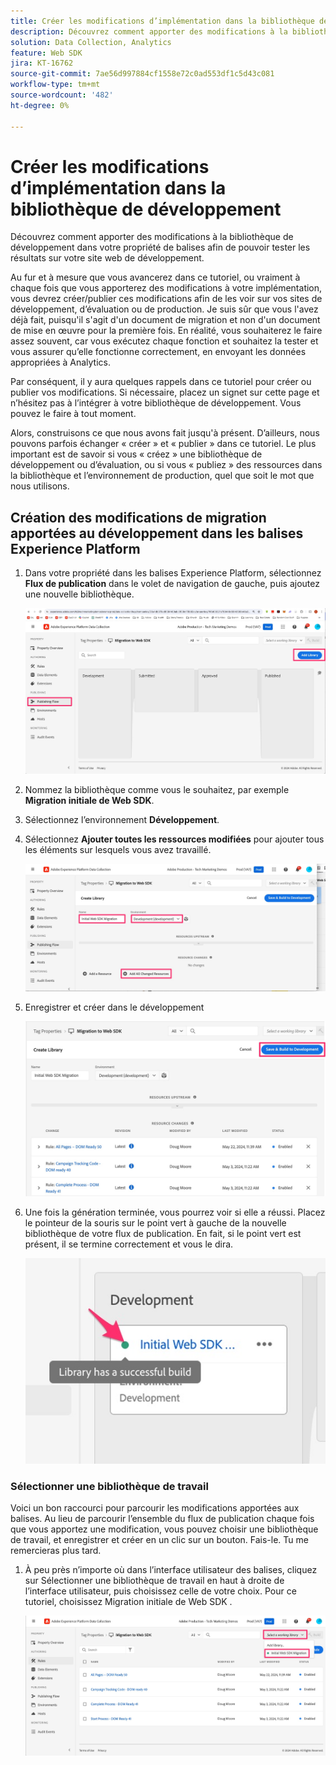 ```yaml
---
title: Créer les modifications d’implémentation dans la bibliothèque de développement
description: Découvrez comment apporter des modifications à la bibliothèque de développement dans votre propriété de balises afin de pouvoir tester les résultats sur votre site web de développement.
solution: Data Collection, Analytics
feature: Web SDK
jira: KT-16762
source-git-commit: 7ae56d997884cf1558e72c0ad553df1c5d43c081
workflow-type: tm+mt
source-wordcount: '482'
ht-degree: 0%

---
```



# Créer les modifications d’implémentation dans la bibliothèque de développement

Découvrez comment apporter des modifications à la bibliothèque de développement dans votre propriété de balises afin de pouvoir tester les résultats sur votre site web de développement.

Au fur et à mesure que vous avancerez dans ce tutoriel, ou vraiment à chaque fois que vous apporterez des modifications à votre implémentation, vous devrez créer/publier ces modifications afin de les voir sur vos sites de développement, d’évaluation ou de production. Je suis sûr que vous l&#39;avez déjà fait, puisqu&#39;il s&#39;agit d&#39;un document de migration et non d&#39;un document de mise en œuvre pour la première fois. En réalité, vous souhaiterez le faire assez souvent, car vous exécutez chaque fonction et souhaitez la tester et vous assurer qu’elle fonctionne correctement, en envoyant les données appropriées à Analytics.

Par conséquent, il y aura quelques rappels dans ce tutoriel pour créer ou publier vos modifications. Si nécessaire, placez un signet sur cette page et n’hésitez pas à l’intégrer à votre bibliothèque de développement. Vous pouvez le faire à tout moment.

Alors, construisons ce que nous avons fait jusqu&#39;à présent. D’ailleurs, nous pouvons parfois échanger « créer » et « publier » dans ce tutoriel. Le plus important est de savoir si vous « créez » une bibliothèque de développement ou d’évaluation, ou si vous « publiez » des ressources dans la bibliothèque et l’environnement de production, quel que soit le mot que nous utilisons.

## Création des modifications de migration apportées au développement dans les balises Experience Platform

1. Dans votre propriété dans les balises Experience Platform, sélectionnez **Flux de publication** dans le volet de navigation de gauche, puis ajoutez une nouvelle bibliothèque.

   ![Flux de publication](assets/publishing-flow-new-library.jpg)

1. Nommez la bibliothèque comme vous le souhaitez, par exemple **Migration initiale de Web SDK**.
1. Sélectionnez l’environnement **Développement**.
1. Sélectionnez **Ajouter toutes les ressources modifiées** pour ajouter tous les éléments sur lesquels vous avez travaillé.

   ![Nouvelle bibliothèque ](assets/new-library-websdk-migration.jpg)

1. Enregistrer et créer dans le développement

   ![Enregistrer et créer en développement](assets/save-and-build-to-dev.jpg)

1. Une fois la génération terminée, vous pourrez voir si elle a réussi. Placez le pointeur de la souris sur le point vert à gauche de la nouvelle bibliothèque de votre flux de publication. En fait, si le point vert est présent, il se termine correctement et vous le dira.

   ![ Publication réussie ](assets/successful-publish.jpg)

### Sélectionner une bibliothèque de travail

Voici un bon raccourci pour parcourir les modifications apportées aux balises. Au lieu de parcourir l’ensemble du flux de publication chaque fois que vous apportez une modification, vous pouvez choisir une bibliothèque de travail, et enregistrer et créer en un clic sur un bouton. Fais-le. Tu me remercieras plus tard.

1. À peu près n’importe où dans l’interface utilisateur des balises, cliquez sur Sélectionner une bibliothèque de travail en haut à droite de l’interface utilisateur, puis choisissez celle de votre choix. Pour ce tutoriel, choisissez Migration initiale de Web SDK .

   ![Sélectionner la bibliothèque de travail](assets/select-working-library.jpg)


